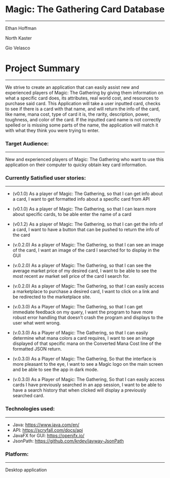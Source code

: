 # Magic: The Gathering Card Database
***
Ethan Hoffman

North Kaster

Gio Velasco

# Project Summary
***
We strive to create an application that can easily assist new and experienced players of 
Magic: The Gathering by giving them information on what a specific card does, its attributes, 
real world cost, and resources to purchase said card. This Application will take a user inputted
card, checks to see if there is a card with that name, and will return the info of the card,
like name, mana cost, type of card it is, the rarity, description, power, toughness, and color of the card.
If the inputted card name is not correctly spelled or is missing some parts of the name, the application will
match it with what they think you were trying to enter.

### Target Audience:
***
New and experienced players of Magic: The Gathering who want to use this application on their computer to quicky obtain key card information. 

### Currently Satisfied user stories:
***
* (v0.1.0) As a player of Magic: The Gathering, so that I can get info about a card, I want to get formatted info about a specific card from API 

* (v0.1.0) As a player of Magic: The Gathering, so that I can learn more about specific cards,
to be able enter the name of a card 

* (v0.1.2) As a player of Magic: The Gathering, so that I can get the info of a card, I want to have a button that can be pushed to return the info of the card 

* (v.0.2.0) As a player of Magic: The Gathering, so that I can see an image of the card, I want an image of the card I searched for to display in the GUI

* (v.0.2.0) As a player of Magic: The Gathering, so that I can see the average market price of my desired card, I want to be able to see the most recent av market sell price of the card I search for.

* (v.0.2.0) As a player of Magic: The Gathering, so that I can easily access a marketplace to purchase a desired card, I want to click on a link and be redirected to the marketplace site.

* (v.0.3.0) As a Player of Magic: The Gathering, so that I can get immediate feedback on my query, I want the program to have more robust error handling that doesn’t crash the program and displays to the user what went wrong.

* (v.0.3.0) As a Player of Magic: The Gathering, so that I can easily determine what mana colors a card requires, I want to see an image displayed of that specific mana on the Converted Mana Cost line of the formatted JSON return.

* (v.0.3.0) As a Player of Magic: The Gathering,
So that the interface is more pleasant to the eye, I want to see a Magic logo on the main screen and be able to see the app in dark mode.

* (v.0.3.0) As a Player of Magic: The Gathering, So that I can easily access cards I have previously searched in an app session, I want to be able to have a search history that when clicked will display a previously searched card.


### Technologies used:
***
* Java: https://www.java.com/en/
* API: https://scryfall.com/docs/api 
* JavaFX for GUI: https://openjfx.io/
* JsonPath: https://github.com/krdev/jayway-JsonPath

### Platform:
***
Desktop application
